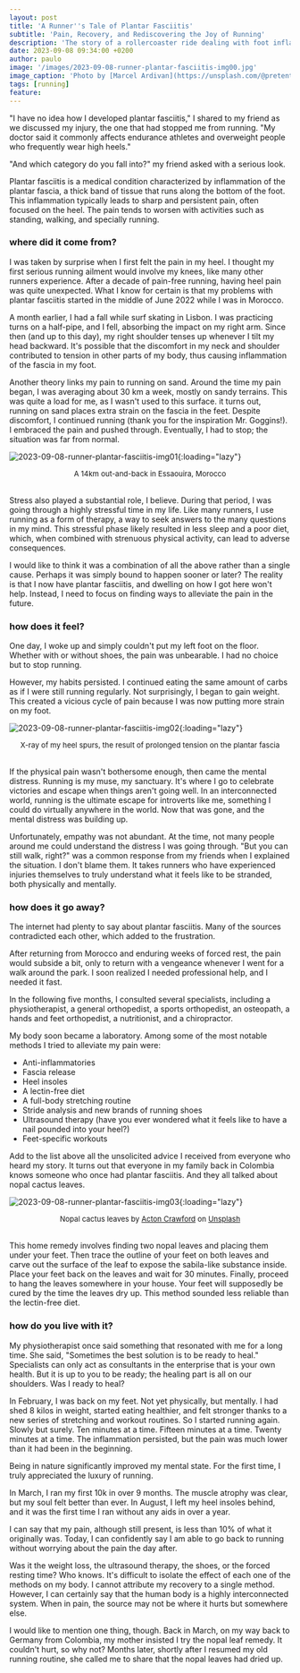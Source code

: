 ```yaml
---
layout: post
title: 'A Runner''s Tale of Plantar Fasciitis'
subtitle: 'Pain, Recovery, and Rediscovering the Joy of Running'
description: 'The story of a rollercoaster ride dealing with foot inflammation and my journey back to running'
date: 2023-09-08 09:34:00 +0200
author: paulo
image: '/images/2023-09-08-runner-plantar-fasciitis-img00.jpg'
image_caption: 'Photo by [Marcel Ardivan](https://unsplash.com/@pretentiousmaru?utm_source=unsplash&utm_medium=referral&utm_content=creditCopyText) on [Unsplash](https://unsplash.com/photos/Uhbf6jdnOsA?utm_source=unsplash&utm_medium=referral&utm_content=creditCopyText)'
tags: [running]
feature:
---
```



<!---
Photo by <a href="https://unsplash.com/@pretentiousmaru?utm_source=unsplash&utm_medium=referral&utm_content=creditCopyText">Marcel Ardivan</a> on <a href="https://unsplash.com/photos/Uhbf6jdnOsA?utm_source=unsplash&utm_medium=referral&utm_content=creditCopyText">Unsplash</a>
  --->


"I have no idea how I developed plantar fasciitis," I shared to my friend as we discussed my injury, the one that had stopped me from running. "My doctor said it commonly affects endurance athletes and overweight people who frequently wear high heels."

"And which category do you fall into?" my friend asked with a serious look.

Plantar fasciitis is a medical condition characterized by inflammation of the plantar fascia, a thick band of tissue that runs along the bottom of the foot. This inflammation typically leads to sharp and persistent pain, often focused on the heel. The pain tends to worsen with activities such as standing, walking, and specially running.  

### where did it come from?

I was taken by surprise when I first felt the pain in my heel. I thought my first serious running ailment would involve my knees, like many other runners experience. After a decade of pain-free running, having heel pain was quite unexpected. What I know for certain is that my problems with plantar fasciitis started in the middle of June 2022 while I was in Morocco.

A month earlier, I had a fall while surf skating in Lisbon. I was practicing turns on a half-pipe, and I fell, absorbing the impact on my right arm. Since then (and up to this day), my right shoulder tenses up whenever I tilt my head backward. It's possible that the discomfort in my neck and shoulder contributed to tension in other parts of my body, thus causing inflammation of the fascia in my foot.

Another theory links my pain to running on sand. Around the time my pain began, I was averaging about 30 km a week, mostly on sandy terrains. This was quite a load for me, as I wasn't used to this surface. it turns out, running on sand places extra strain on the fascia in the feet. Despite discomfort, I continued running (thank you for the inspiration Mr. Goggins!). I embraced the pain and pushed through. Eventually, I had to stop; the situation was far from normal.

![2023-09-08-runner-plantar-fasciitis-img01](/images/2023-09-08-runner-plantar-fasciitis-img01.jpg){:loading="lazy"}
<font size="-1"><center><span> A 14km out-and-back in Essaouira, Morocco </span></center></font>
<br>

Stress also played a substantial role, I believe. During that period, I was going through a highly stressful time in my life. Like many runners, I use running as a form of therapy, a way to seek answers to the many questions in my mind. This stressful phase likely resulted in less sleep and a poor diet, which, when combined with strenuous physical activity, can lead to adverse consequences.


I would like to think it was a combination of all the above rather than a single cause. Perhaps it was simply bound to happen sooner or later? The reality is that I now have plantar fasciitis, and dwelling on how I got here won't help. Instead, I need to focus on finding ways to alleviate the pain in the future. 


### how does it feel?

One day, I woke up and simply couldn't put my left foot on the floor. Whether with or without shoes, the pain was unbearable. I had no choice but to stop running.

However, my habits persisted. I continued eating the same amount of carbs as if I were still running regularly. Not surprisingly, I began to gain weight. This created a vicious cycle of pain because I was now putting more strain on my foot.

![2023-09-08-runner-plantar-fasciitis-img02](/images/2023-09-08-runner-plantar-fasciitis-img02.jpg){:loading="lazy"}
<font size="-1"><center><span> X-ray of my heel spurs, the result of prolonged tension on the plantar fascia </span></center></font>
<br>

If the physical pain wasn't bothersome enough, then came the mental distress. Running is my muse, my sanctuary. It's where I go to celebrate victories and escape when things aren't going well. In an interconnected world, running is the ultimate escape for introverts like me, something I could do virtually anywhere in the world. Now that was gone, and the mental distress was building up.

Unfortunately, empathy was not abundant. At the time, not many people around me could understand the distress I was going through. "But you can still walk, right?" was a common response from my friends when I explained the situation. I don't blame them. It takes runners who have experienced injuries themselves to truly understand what it feels like to be stranded, both physically and mentally.


### how does it go away?

The internet had plenty to say about plantar fasciitis. Many of the sources contradicted each other, which added to the frustration.

After returning from Morocco and enduring weeks of forced rest, the pain would subside a bit, only to return with a vengeance whenever I went for a walk around the park. I soon realized I needed professional help, and I needed it fast.

In the following five months, I consulted several specialists, including a physiotherapist, a general orthopedist, a sports orthopedist, an osteopath, a hands and feet orthopedist, a nutritionist, and a chiropractor.

My body soon became a laboratory. Among some of the most notable methods I tried to alleviate my pain were:

* Anti-inflammatories
* Fascia release
* Heel insoles
* A lectin-free diet
* A full-body stretching routine
* Stride analysis and new brands of running shoes
* Ultrasound therapy (have you ever wondered what it feels like to have a nail pounded into your heel?)
* Feet-specific workouts

Add to the list above all the unsolicited advice I received from everyone who heard my story. It turns out that everyone in my family back in Colombia knows someone who once had plantar fasciitis. And they all talked about nopal cactus leaves.

![2023-09-08-runner-plantar-fasciitis-img03](/images/2023-09-08-runner-plantar-fasciitis-img03.jpg){:loading="lazy"}
<font size="-1"><center><span> Nopal cactus leaves by <a href="https://unsplash.com/@acton_crawford?utm_source=unsplash&utm_medium=referral&utm_content=creditCopyText">Acton Crawford</a> on <a href="https://unsplash.com/photos/IBFg0bNRDz8?utm_source=unsplash&utm_medium=referral&utm_content=creditCopyText">Unsplash</a> </span></center></font>
<br>


This home remedy involves finding two nopal leaves and placing them under your feet. Then trace the outline of your feet on both leaves and carve out the surface of the leaf to expose the sabila-like substance inside. Place your feet back on the leaves and wait for 30 minutes. Finally, proceed to hang the leaves somewhere in your house. Your feet will supposedly be cured by the time the leaves dry up. This method sounded less reliable than the lectin-free diet.


### how do you live with it?

My physiotherapist once said something that resonated with me for a long time. She said, "Sometimes the best solution is to be ready to heal." Specialists can only act as consultants in the enterprise that is your own health. But it is up to you to be ready; the healing part is all on our shoulders. Was I ready to heal?


In February, I was back on my feet. Not yet physically, but mentally. I had shed 8 kilos in weight, started eating healthier, and felt stronger thanks to a new series of stretching and workout routines. So I started running again. Slowly but surely. Ten minutes at a time. Fifteen minutes at a time. Twenty minutes at a time. The inflammation persisted, but the pain was much lower than it had been in the beginning.

Being in nature significantly improved my mental state. For the first time, I truly appreciated the luxury of running. 

In March, I ran my first 10k in over 9 months. The muscle atrophy was clear, but my soul felt better than ever. In August, I left my heel insoles behind, and it was the first time I ran without any aids in over a year.

I can say that my pain, although still present, is less than 10% of what it originally was. Today, I can confidently say I am able to go back to running without worrying about the pain the day after.

Was it the weight loss, the ultrasound therapy, the shoes, or the forced resting time? Who knows. It's difficult to isolate the effect of each one of the methods on my body. I cannot attribute my recovery to a single method. However, I can certainly say that the human body is a highly interconnected system. When in pain, the source may not be where it hurts but somewhere else.

I would like to mention one thing, though. Back in March, on my way back to Germany from Colombia, my mother insisted I try the nopal leaf remedy. It couldn't hurt, so why not? Months later, shortly after I resumed my old running routine, she called me to share that the nopal leaves had dried up.



